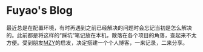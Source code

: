 # Fuyao's Blog



最近总是在配置环境，有时再遇到之前已经解决的问题时会忘记当初是怎么解决的。此前都是将这样的“踩坑”笔记放在本机，散落在各个项目的角落，查起来不太方便。受到朋友[MZY](https://alexair059.github.io/others/blog/)的启发，决定搭建一个个人博客，一来记录，二来分享。